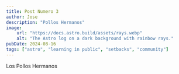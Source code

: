 ```yaml
---
title: Post Numero 3
author: Jose
description: "Pollos Hermanos"
image:
    url: "https://docs.astro.build/assets/rays.webp"
    alt: "The Astro log on a dark background with rainbow rays."
pubDate: 2024-08-16
tags: ["astro", "learning in public", "setbacks", "community"]
---
```

Los Pollos Hermanos